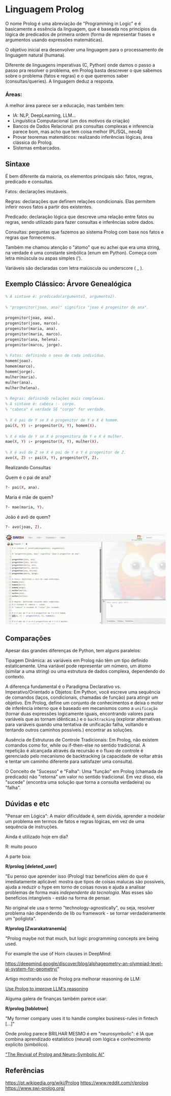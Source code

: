 # Linguagem Prolog

O nome Prolog é uma abreviação de "Programming in Logic" e é basicamente a essência da linguagem, que é baseada nos princípios da lógica de predicados de primeira ordem (forma de representar frases e argumentos usando expressões matemáticas).

O objetivo inicial era desenvolver uma linguagem para o processamento de linguagem natural (humana).

Diferente de linguagens imperativas (C, Python) onde damos o passo a passo pra resolver o problema, em Prolog basta descrever o que sabemos sobre o problema (fatos e regras) e o que queremos saber (consultas/queries). A linguagem deduz a resposta.

### Áreas:

A melhor área parece ser a educação, mas também tem:

- IA: NLP, DeepLearning, LLM...
- Linguística Computacional (um dos motivos da criação)
- Bancos de Dados Relacional: pra consultas complexas e inferencia parece bom, mas acho que tem coisa melhor (PL/SQL, neo4j)
- Provar teoremas matemáticos: realizando inferências lógicas, área clássica do Prolog.
- Sistemas embarcados.


## Sintaxe 

É bem diferente da maioria, os elementos principais são: fatos, regras, predicado e consultas.

Fatos: declarações imutáveis.

Regras: declarações que definem relações condicionais. Elas  permitem inferir novos fatos a partir dos existentes.

Predicado: declaração lógica que descreve uma relação entre fatos ou regras, sendo utilizado para fazer consultas e inferências sobre dados.

Consultas: perguntas que fazemos ao sistema Prolog com base nos fatos e regras que fornecemos.

Também me chamou atenção o "átomo" que eu achei que era uma string, na verdade é uma constante simbólica (enum em Python). Começa com letra minúscula ou aspas simples (').

Variáveis são declaradas com letra maiúscula ou underscore ( _ ).

## Exemplo Clássico: Árvore Genealógica


```Prolog
% A sintaxe é: predicado(argumento1, argumento2).

% "progenitor(joao, ana)" significa "joao é progenitor de ana".

progenitor(joao, ana).
progenitor(joao, marco).
progenitor(maria, ana).
progenitor(maria, marco).
progenitor(ana, helena).
progenitor(marco, jorge).

% Fatos: definindo o sexo de cada indivíduo.
homem(joao).
homem(marco).
homem(jorge).
mulher(maria).
mulher(ana).
mulher(helena).

% Regras: definindo relações mais complexas.
% A sintaxe é: cabeca :- corpo.
% "cabeca" é verdade SE "corpo" for verdade.

% X é pai de Y se X é progenitor de Y e X é homem.
pai(X, Y) :- progenitor(X, Y), homem(X).

% X é mãe de Y se X é progenitora de Y e X é mulher.
mae(X, Y) :- progenitor(X, Y), mulher(X).

% X é avô de Z se X é pai de Y e Y é progenitor de Z.
avo(X, Z) :- pai(X, Y), progenitor(Y, Z).
```


Realizando Consultas

Quem é o pai de ana?

```Prolog
?- pai(X, ana).
```

Maria é mãe de quem?

```Prolog
?- mae(maria, Y).
```

João é avô de quem?


```Prolog
?- avo(joao, Z).
```

![alt](video.gif)

## Comparações
Apesar das grandes diferenças de Python, tem alguns paralelos:

Tipagem Dinâmica:  as variáveis em Prolog não têm um tipo definido estaticamente. Uma variável pode representar um número, um átomo (similar a uma string) ou uma estrutura de dados complexa, dependendo do contexto.

A diferença fundamental é o Paradigma Declarativo vs. Imperativo/Orientado a Objetos: Em Python, você escreve uma sequência de comandos (laços, condicionais, chamadas de função) para atingir um objetivo. Em Prolog, define um conjunto de conhecimentos e deixa o motor de inferência interno que é baseado em mecanismos como a `unificação` (tornar duas expressões logicamente iguais, encontrando valores para variáveis que as tornam idênticas.) e o `backtracking` (explorar alternativas para variáveis quando uma tentativa de unificação falha, voltando e tentando outros caminhos possíveis.) encontrar as soluções.

Ausência de Estruturas de Controle Tradicionais: Em Prolog, não existem comandos como for, while ou if-then-else no sentido tradicional. A repetição é alcançada através da recursão e o fluxo de controle é gerenciado pelo mecanismo de backtracking (a capacidade de voltar atrás e tentar um caminho diferente para satisfazer uma consulta).

O Conceito de "Sucesso" e "Falha": Uma "função" em Prolog (chamada de predicado) não "retorna" um valor no sentido tradicional. Em vez disso, ela "sucede" (encontra uma solução que torna a consulta verdadeira) ou "falha".

## Dúvidas e etc

"Pensar em Lógica": A maior dificuldade é, sem dúvida, aprender a modelar um problema em termos de fatos e regras 
lógicas, em vez de uma sequência de instruções.

Ainda é utilizado hoje em dia?

R: muito pouco

A parte boa:

**R/prolog [deleted_user]**

"Eu penso que aprender isso (Prolog) traz benefícios além do que é imediatamente aplicável: mostra que tipos de coisas malucas são possíveis, ajuda a reduzir o hype em torno de coisas novas e ajuda a analisar problemas de forma mais *independente da tecnologia*. Mas esses são benefícios intangíveis - estão na forma de pensar.

No original ele usa o termo "technology-agnostically", ou seja, resolver problema não dependendo de lib ou framework - se tornar verdadeiramente um "poliglota".

**R/prolog [Zwarakatranemia]**

"Prolog maybe not that much, but logic programming concepts are being used.

For example the use of Horn clauses in DeepMind:

https://deepmind.google/discover/blog/alphageometry-an-olympiad-level-ai-system-for-geometry/"

Artigo mostrando uso de Prolog pra melhorar reasoning de LLM:

[Use Prolog to improve LLM's reasoning](https://shchegrikovich.substack.com/p/use-prolog-to-improve-llms-reasoning)

Alguma galera de finanças também parece usar:

**R/prolog [toblotron]**

"My former company uses it to handle complex business-rules in fintech [...]"
 
Onde prolog parece BRILHAR MESMO é em "neurosymbolic": é IA que combina aprendizado estatístico (neural) com lógica e conhecimento explícito (simbólico).

["The Revival of Prolog and Neuro-Symbolic AI"](https://medium.com/@kenichisasagawa/the-revival-of-prolog-and-neuro-symbolic-ai-1b2e66b1b7b0)


## Referências

https://pt.wikipedia.org/wiki/Prolog
https://www.reddit.com/r/prolog
https://www.swi-prolog.org/

